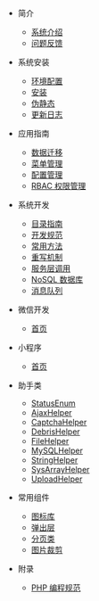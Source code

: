 * 简介

    * [系统介绍](/introduction/index.md)
    * [问题反馈](/introduction/issue.md)

* 系统安装

    * [环境配置](/install/environment.md)
    * [安装](/install/install.md)
    * [伪静态](/install/rewrite.md)
    * [更新日志](/install/log.md)

* 应用指南

    * [数据迁移](/app-guide/migrate.md)
    * [菜单管理](/app-guide/menu.md)
    * [配置管理](/app-guide/config.md)
    * [RBAC 权限管理](/app-guide/rbac.md)

* 系统开发

    * [目录指南](/develop/system/index.md)
    * [开发规范](/develop/system/standard.md)
    * [常用方法](/develop/system/action.md)
    * [重写机制](/develop/system/rewrite.md)
    * [服务层调用](/develop/system/service.md)
    * [NoSQL 数据库](/develop/system/nosql.md)
    * [消息队列](/develop/system/queue.md)

* 微信开发

    * [首页](/develop/wechat/index.md)

* 小程序

    * [首页](/develop/miniprogram/index.md)

* 助手类

    * [StatusEnum](/develop/helper/StatusEnum.md)
    * [AjaxHelper](/develop/helper/AjaxHelper.md)
    * [CaptchaHelper](/develop/helper/CaptchaHelper.md)
    * [DebrisHelper](/develop/helper/DebrisHelper.md)
    * [FileHelper](/develop/helper/FileHelper.md)
    * [MySQLHelper](/develop/helper/MySQLHelper.md)
    * [StringHelper](/develop/helper/StringHelper.md)
    * [SysArrayHelper](/develop/helper/SysArrayHelper.md)
    * [UploadHelper](/develop/helper/UploadHelper.md)

* 常用组件

    * [图标库](/develop/widgets/icon.md)
    * [弹出层](/develop/widgets/layer-modal.md)
    * [分页类](/develop/widgets/LinkPager.md)
    * [图片裁剪](/develop/widgets/Cropper.md)
    
* 附录
    
    * [PHP 编程规范](/appendix/php-standard.md)

